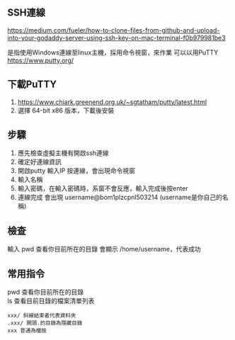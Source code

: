 ## SSH連線
https://medium.com/fueler/how-to-clone-files-from-github-and-upload-into-your-godaddy-server-using-ssh-key-on-mac-terminal-f0b979981be3

是指使用Windows連線至linux主機，採用命令視窗，來作業
可以以用PuTTY
https://www.putty.org/

## 下載PuTTY
1. https://www.chiark.greenend.org.uk/~sgtatham/putty/latest.html
2. 選擇 64-bit x86 版本，下載後安裝


## 步驟
1. 應先檢查虛擬主機有開啟ssh連線
2. 確定好連線資訊
3. 開啟putty 輸入IP 按連線，會出現命令視窗
4. 輸入名稱
5. 輸入密碼，在輸入密碼時，系窗不會反應，輸入完成後按enter
6. 連線完成 會出現 username@bom1plzcpnl503214 (username是你自己的名稱)

## 檢查
輸入 pwd 查看你目前所在的目錄  會顯示 /home/username，代表成功

## 常用指令
pwd 查看你目前所在的目錄   
ls  查看目前目錄的檔案清單列表
```
xxx/ 斜線結束者代表資料夾
.xxx/ 開頭.的目錄為隱藏目錄
xxx 普通為檔按
```
